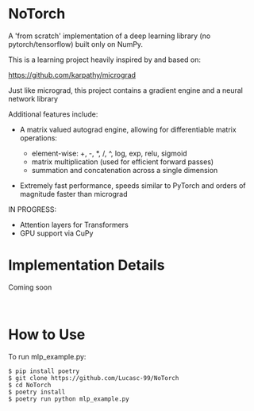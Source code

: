 <h1>NoTorch</h1>

A 'from scratch' implementation of a deep learning library (no pytorch/tensorflow) built only on NumPy.

This is a learning project heavily inspired by and based on:

https://github.com/karpathy/micrograd

Just like micrograd, this project contains a gradient engine and a neural network library

Additional features include:

- A matrix valued autograd engine, allowing for differentiable matrix operations:
    - element-wise: +, -, *, /, ^, log, exp, relu, sigmoid
    - matrix multiplication (used for efficient forward passes)
    - summation and concatenation across a single dimension

- Extremely fast performance, speeds similar to PyTorch and orders of magnitude faster than micrograd

IN PROGRESS:

- Attention layers for Transformers
- GPU support via CuPy


<h1>Implementation Details</h1>

Coming soon



<br>
<h1>How to Use</h1>

To run mlp_example.py: 
```
$ pip install poetry
$ git clone https://github.com/Lucasc-99/NoTorch
$ cd NoTorch
$ poetry install 
$ poetry run python mlp_example.py
```
